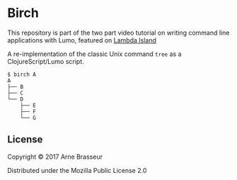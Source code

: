 # Birch

This repository is part of the two part video tutorial on writing command line applications with Lumo, featured on [Lambda Island](https://lambdaisland.com)

A re-implementation of the classic Unix command `tree` as a ClojureScript/Lumo
script.

```
$ birch A
A
├── B
├── C
└── D
    ├── E
    ├── F
    └── G
```

## License

Copyright © 2017 Arne Brasseur

Distributed under the Mozilla Public License 2.0
